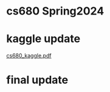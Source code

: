 # cs680 Spring2024
# kaggle update
[cs680_kaggle.pdf](https://github.com/user-attachments/files/20734937/cs680_kaggle.pdf)

# final update
